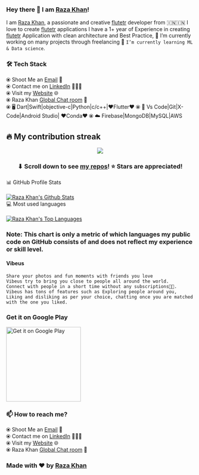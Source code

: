 ### Hey there 👋 I am [Raza Khan](https://razakhan.netlify.app)!
I am [Raza Khan](https://razakhan.netlify.app), a passionate and creative [flutetr](https://flutter.dev/) developer from 🇮🇳🇮🇳 
I love to create [flutetr](https://flutter.dev/) applications I have a 1+ year of Experience in creating [flutetr](https://flutter.dev/) Application with clean architecture and Best Practice,
🔭 I’m currently working on many projects through freelancing 🌱 ```I’m currently learning ML & Data science```.

### 🛠️ Tech Stack
  ⦿ Shoot Me an [Email](mailto:rk6265766@gmail.com) 💌 <br>
  ⦿ Contact me on [LinkedIn](https://www.linkedin.com/in/thisisrazakhan) 👨🏻‍💻 <br>
  ⦿ Visit my [Website](https://razakhan.netlify.app/) 🌐 <br>
  ⦿ Raza Khan [Global Chat room](https://razakhanglobalroom.netlify.app/#/) 💬<br> 
  ⦿  🖥️  Dart|Swift|objective-c|Python|c/c++|❤️Flutter❤️
  ⦿  🔨 Vs Code|Git|X-Code|Android Studio| ❤️Conda❤️
  ⦿  ☁️ Firebase|MongoDB|MySQL|AWS
 

## 🔥 My contribution streak

<p align="center">
  <a href="https://github.com/codebyrazakhan/github-readme-streak-stats">
    <img src="https://github-readme-streak-stats.herokuapp.com/?user=codebyrazakhan#version3"/>
  </a>
</p>

<h3 align="center">⬇ Scroll down to see <a href="https://github.com/codebyrazakhan?tab=repositories">my repos</a>! ⭐ Stars are appreciated!</h3>



  <summary>📊 GitHub Profile Stats</summary>
  <br/>
  <a href="https://github.com/codebyrazakhan/github-readme-stats"><img alt="Raza Khan's Github Stats" src="https://github-readme-stats.vercel.app/api?username=codebyrazakhan&show_icons=true&count_private=true&hide=" /></a>



  <summary>💻 Most used languages</summary>
  <br/>
  <a href="https://github.com/codebyrazakhan/github-readme-stats"><img alt="Raza Khan's Top Languages" src="https://github-readme-stats.vercel.app/api/top-langs/?username=codebyrazakhan&langs_count=10&layout=compact#" /></a>
  <br/>

<b><h3>Note:</b> This chart is only a metric of which languages my public code on GitHub consists of and does not reflect my experience or skill level.</h3>

#### Vibeus
```
Share your photos and fun moments with friends you love
Vibeus try to bring you close to people all around the world.
Connect with people in a short time without any subscriptions🤗🤗.
Vibeus has tons of features such as Exploring people around you, 
Liking and disliking as per your choice, chatting once you are matched with the one you liked.
```
### Get it on Google Play
<a href="https://play.google.com/store/apps/details?id=com.vc.vibeus&pcampaignid=pcampaignidMKT-Other-global-all-co-prtnr-py-PartBadge-Mar2515-1">
<img alt="Get it on Google Play" width="200" src="https://play.google.com/intl/en_us/badges/static/images/badges/en_badge_web_generic.png" />	</a>


 
### 📫 How to reach me?
  ⦿ Shoot Me an [Email](mailto:rk6265766@gmail.com) 💌 <br>
  ⦿ Contact me on [LinkedIn](https://www.linkedin.com/in/thisisrazakhan) 👨🏻‍💻 <br>
  ⦿ Visit my [Website](https://razakhan.netlify.app/) 🌐 <br>
  ⦿ Raza Khan [Global Chat room](https://razakhanglobalroom.netlify.app/#/) 💬<br> 
### Made with ❤️ by [Raza Khan](https://razakhan.netlify.app) 

